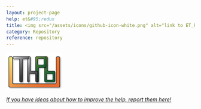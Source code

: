 ```yaml
---
layout: project-page
help: et&#95;redux
title: <img src="/assets/icons/github-icon-white.png" alt="link to ET_Redux repository" height="30" width="30"> ET&#95;Redux Repository
category: Repository
reference: repository
---
```



<!--[![Ocotcat](/assets/icons/github-icon-white.png)](https://github.com/CIRDLES/ET_Redux)-->

<a href="https://github.com/CIRDLES/ET_Redux" target= "&#95;blank">
<img src="/assets/icons/uth-pb-redux-logo.png" alt="link to ET_Redux repository" height="100" width="150">
</a>

[*If you have ideas about how to improve the help, report them here!*](https://github.com/CIRDLES/ET_Redux/issues/new)
